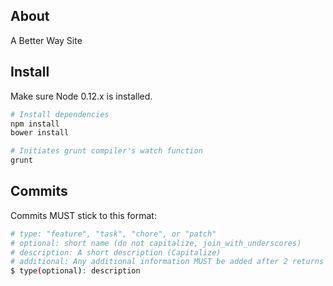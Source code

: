 ## About

A Better Way Site

## Install

Make sure Node 0.12.x is installed.

```bash
# Install dependencies
npm install
bower install

# Initiates grunt compiler's watch function
grunt

```

## Commits

Commits MUST stick to this format:

```bash
# type: "feature", "task", "chore", or "patch"
# optional: short name (do not capitalize, join_with_underscores)
# description: A short description (Capitalize)
# additional: Any additional information MUST be added after 2 returns
$ type(optional): description
```
